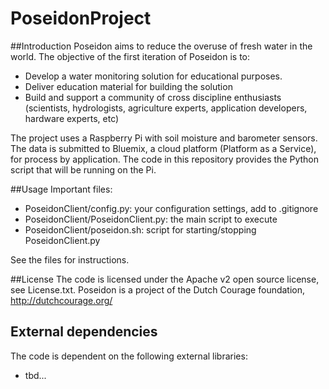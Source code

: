 # PoseidonProject

##Introduction
Poseidon aims to reduce the overuse of fresh water in the world.
The objective of the first iteration of Poseidon is to:
- Develop a water monitoring solution for educational purposes.
- Deliver education material for building the solution
- Build and support a community of cross discipline enthusiasts (scientists, hydrologists, agriculture experts, application developers, hardware experts, etc)
 
The project uses a Raspberry Pi with soil moisture and barometer sensors. The data is submitted to
Bluemix, a cloud platform (Platform as a Service), for process by application.
The code in this repository provides the Python script that will be running on the Pi.

##Usage
Important files:
- PoseidonClient/config.py: your configuration settings, add to .gitignore
- PoseidonClient/PoseidonClient.py: the main script to execute
- PoseidonClient/poseidon.sh: script for starting/stopping PoseidonClient.py

See the files for instructions.

##License 
The code is licensed under the Apache v2 open source license, see License.txt. 
Poseidon is a project of the Dutch Courage foundation, http://dutchcourage.org/

## External dependencies
The code is dependent on the following external libraries:
- tbd...